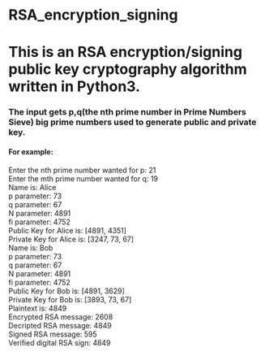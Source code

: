 # RSA_encryption_signing

# This is an RSA encryption/signing public key cryptography algorithm written in Python3.

###  The input gets p,q(the nth prime number in Prime Numbers Sieve) big prime numbers used to generate public and private key.

#### For example:
Enter the nth prime number wanted for p: 21<br /> 
Enter the mth prime number wanted for q: 19<br /> 
Name is:  Alice<br /> 
p parameter:  73<br /> 
q parameter:  67<br /> 
N parameter:  4891<br /> 
fi parameter:  4752<br /> 
Public Key for Alice is:  [4891, 4351]<br /> 
Private Key for Alice is:  [3247, 73, 67]<br /> 
Name is:  Bob<br /> 
p parameter:  73<br /> 
q parameter:  67<br /> 
N parameter:  4891<br /> 
fi parameter:  4752<br /> 
Public Key for Bob is:  [4891, 3629]<br /> 
Private Key for Bob is:  [3893, 73, 67]<br /> 
Plaintext is:  4849<br /> 
Encrypted RSA message:  2608<br /> 
Decripted RSA message:  4849<br /> 
Signed RSA message:  595<br /> 
Verified digital RSA sign:  4849<br /> 
